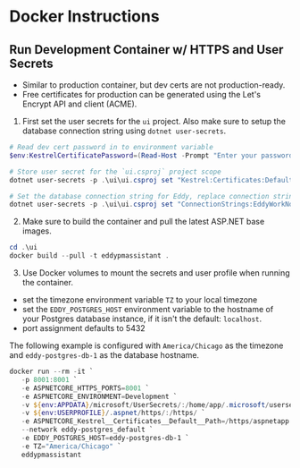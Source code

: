 # Docker Instructions

## Run Development Container w/ HTTPS and User Secrets
- Similar to production container, but dev certs are not production-ready.
- Free certificates for production can be generated using the Let's Encrypt API and client (ACME).

1. First set the user secrets for the `ui` project. Also make sure to setup the database connection string using `dotnet user-secrets`.

```powershell
# Read dev cert password in to environment variable
$env:KestrelCertificatePassword=(Read-Host -Prompt "Enter your password now" -MaskInput)

# Store user secret for the `ui.csproj` project scope
dotnet user-secrets -p .\ui\ui.csproj set "Kestrel:Certificates:Default:Password" $env:KestrelCertificatesPassword

# Set the database connection string for Eddy, replace connection string with your information
dotnet user-secrets -p .\ui\ui.csproj set "ConnectionStrings:EddyWorkNotes" "<<EF core provider connecting string>>"
```

2. Make sure to build the container and pull the latest ASP.NET base images.

```powershell
cd .\ui
docker build --pull -t eddypmassistant .
```

3. Use Docker volumes to mount the secrets and user profile when running the container.
- set the timezone environment variable `TZ` to your local timezone
- set the `EDDY_POSTGRES_HOST` environment variable to the hostname of your Postgres database instance, if it isn't the default: `localhost`.
- port assignment defaults to 5432

The following example is configured with `America/Chicago` as the timezone and `eddy-postgres-db-1` as the database hostname. 

```powershell
docker run --rm -it `
   -p 8001:8001 `
   -e ASPNETCORE_HTTPS_PORTS=8001 `
   -e ASPNETCORE_ENVIRONMENT=Development `
   -v ${env:APPDATA}/microsoft/UserSecrets/:/home/app/.microsoft/usersecrets `
   -v ${env:USERPROFILE}/.aspnet/https/:/https/ `
   -e ASPNETCORE_Kestrel__Certificates__Default__Path=/https/aspnetapp.pfx `
   --network eddy-postgres_default `
   -e EDDY_POSTGRES_HOST=eddy-postgres-db-1 `
   -e TZ="America/Chicago" `
   eddypmassistant
```
